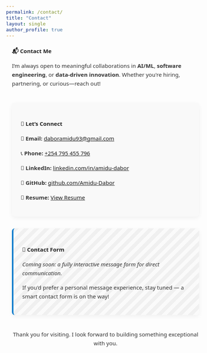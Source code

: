 ```yaml
---
permalink: /contact/
title: "Contact"
layout: single
author_profile: true
---
```


<style>
  body, h1, h2, h3, p, li {
    font-family: 'Segoe UI', Roboto, Helvetica, Arial, sans-serif;
    font-size: 15px;
    color: #333;
    line-height: 1.6;
  }
  section {
    max-width: 1000px;
    margin: 0 auto 2.5rem auto;
    padding: 0 1rem;
  }
  .contact-wrapper {
    display: flex;
    flex-wrap: wrap;
    gap: 2rem;
  }
  .contact-column {
    flex: 1;
    min-width: 280px;
    background-color: #f9f9f9;
    border-radius: 8px;
    padding: 1.5rem;
    box-shadow: 0 4px 12px rgba(0,0,0,0.05);
  }
  h1, h2 {
    color: #222;
    font-weight: 600;
    margin-bottom: 1rem;
  }
  ul.contact-list {
    list-style: none;
    padding-left: 0;
  }
  ul.contact-list li {
    margin-bottom: 1rem;
  }
  .contact-soon {
    background: repeating-linear-gradient(135deg, #f0f0f0, #f0f0f0 10px, #fafafa 10px, #fafafa 20px);
    border-left: 4px solid #007acc;
  }
</style>

<section>
  <h1>📬 Contact Me</h1>
  <p>I’m always open to meaningful collaborations in <strong>AI/ML</strong>, <strong>software engineering</strong>, or <strong>data-driven innovation</strong>. Whether you're hiring, partnering, or curious—reach out!</p>
</section>

<section class="contact-wrapper">
  <div class="contact-column">
    <h2>🤝 Let’s Connect</h2>
    <ul class="contact-list">
      <li>📧 <strong>Email:</strong> <a href="mailto:daboramidu93@gmail.com">daboramidu93@gmail.com</a></li>
      <li>📞 <strong>Phone:</strong> <a href="tel:+254795455796">+254 795 455 796</a></li>
      <li>💼 <strong>LinkedIn:</strong> <a href="https://www.linkedin.com/in/adabor/" target="_blank">linkedin.com/in/amidu-dabor</a></li>
      <li>🐙 <strong>GitHub:</strong> <a href="https://github.com/Amidu-Dabor" target="_blank">github.com/Amidu-Dabor</a></li>
      <li>📁 <strong>Resume:</strong> <a href="/resume/">View Resume</a></li>
    </ul>
  </div>

  <div class="contact-column contact-soon">
    <h2>📝 Contact Form</h2>
    <p><em>Coming soon: a fully interactive message form for direct communication.</em></p>
    <p>If you'd prefer a personal message experience, stay tuned — a smart contact form is on the way!</p>
  </div>
</section>

<section>
  <p style="text-align: center;">Thank you for visiting. I look forward to building something exceptional with you.</p>
</section>
